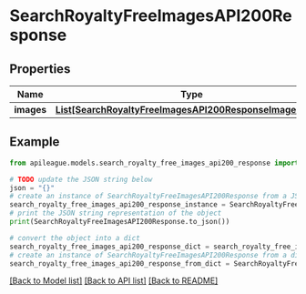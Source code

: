 # SearchRoyaltyFreeImagesAPI200Response


## Properties

Name | Type | Description | Notes
------------ | ------------- | ------------- | -------------
**images** | [**List[SearchRoyaltyFreeImagesAPI200ResponseImagesInner]**](SearchRoyaltyFreeImagesAPI200ResponseImagesInner.md) |  | [optional] 

## Example

```python
from apileague.models.search_royalty_free_images_api200_response import SearchRoyaltyFreeImagesAPI200Response

# TODO update the JSON string below
json = "{}"
# create an instance of SearchRoyaltyFreeImagesAPI200Response from a JSON string
search_royalty_free_images_api200_response_instance = SearchRoyaltyFreeImagesAPI200Response.from_json(json)
# print the JSON string representation of the object
print(SearchRoyaltyFreeImagesAPI200Response.to_json())

# convert the object into a dict
search_royalty_free_images_api200_response_dict = search_royalty_free_images_api200_response_instance.to_dict()
# create an instance of SearchRoyaltyFreeImagesAPI200Response from a dict
search_royalty_free_images_api200_response_from_dict = SearchRoyaltyFreeImagesAPI200Response.from_dict(search_royalty_free_images_api200_response_dict)
```
[[Back to Model list]](../README.md#documentation-for-models) [[Back to API list]](../README.md#documentation-for-api-endpoints) [[Back to README]](../README.md)


